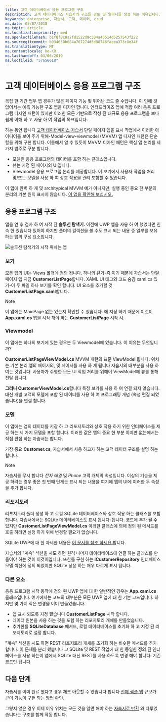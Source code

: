 ```yaml
---
title: 고객 데이터베이스 응용 프로그램 구조
description: 고객 데이터베이스 자습서의 구조를 검토 및 얼마나를 생성 하는 이유입니다.
keywords: enterprise, 자습서, 고객, 데이터, crud
ms.date: 05/07/2018
ms.topic: article
ms.localizationpriority: med
ms.openlocfilehash: b1f8f8c8a2fd1522d8c304a45514d5257543f222
ms.sourcegitcommit: b034650b684a767274d5d88746faeea373c8e34f
ms.translationtype: MT
ms.contentlocale: ko-KR
ms.lasthandoff: 03/06/2019
ms.locfileid: "57656618"
---
```

# <a name="customer-database-app-structure"></a>고객 데이터베이스 응용 프로그램 구조

복잡 한 기간 업무 앱 경우가 많은 페이지 기능 및 뛰어난 코드 줄 수입니다. 이 인해 것 없어서는 예측 가능한 구조 앱을 디자인 합니다. 엔터프라이즈 앱에 적합 여러 응용 프로그램 디자인 패턴이 있지만 이러한 모든 기반으로 작성 된 대규모 응용 프로그램을 보다 쉽게 이해 하 고 사용 하 여 작업의 목표입니다.

하는 동안 합니다 [고객 데이터베이스 자습서](customer-database-tutorial.md) 단일 페이지 앱을 표시 작업에서 이러한 아이디어를 보여 주기 위해-Model-view-viewmodel (MVVM) 앱 디자인 패턴은 단순 함을 위해 구현 합니다. 이름에서 알 수 있듯이 MVVM 디자인 패턴은 핵심 앱 논리를 세 가지 범주로 구분 합니다.

* 모델은 응용 프로그램의 데이터를 포함 하는 클래스입니다.
* 뷰는 지정 된 페이지의 UI입니다.
* Viewmodel 응용 프로그램 논리를 제공합니다. 이 보기에서 사용자 작업을 처리 및/또는 모델을 사용 하 여 상호 작용을 관리 포함할 수 있습니다.

이 앱에 완벽 하 게 및 architypical MVVM 예가 아니지만, 실행 중인 중요 한 부분의 분리의 기본 원칙 표시지 않습니다. [이 앱을 확인해 보십시오.](https://github.com/Microsoft/windows-tutorials-customer-database)

## <a name="application-structure"></a>응용 프로그램 구조

앱을 연 후 검사 하 여 시작 된 **솔루션 탐색기.** 이전에 UWP 앱을 사용 하 여 했었다면 친숙 한 있습니다 있어야 하지만 폴더의 컬렉션을 볼 수도 표시 되는 내용 중 일부를 보유 하는 앱의 구성 요소입니다.

![솔루션 탐색기의 시작 위치는 앱](images/customer-database-tutorial/solution-explorer.png)

### <a name="views"></a>보기

모든 앱의 UI는 Views 폴더에 정의 됩니다. 하나의 뷰가-즉 이기 때문에 자습서는 단일 페이지 앱 지금 **CustomerListPage**합니다. XAML UI 태그와 코드 숨김 xaml.cs 있기-이 두 파일 하나 보기를 확인 합니다. UI 요소를 추가할 것 **CustomerListPage.xaml**합니다.

> [!NOTE]
> 이 앱에는 MainPage 없는 있는지 확인할 수 있습니다. 에 지정 하기 때문에 이것이 **App.xaml.cs** 앱을 시작 해야 하는 **CustomerListPage** 시작 시.

### <a name="viewmodels"></a>Viewmodel

이 앱에는 하나의 보기에 있는 경우는 두 Viewmodel에 있습니다. 이 이유는 무엇입니까?

**CustomerListPageViewModel.cs** MVVM 패턴의 표준 ViewModel 됩니다. 위치는 기본 논리 앱의 페이지의, 및 페이지를 사용 하 게 됩니다 자습서의 대부분을 사용 하 여는 것입니다. 사용자가 수행한 모든 UI 작업 처리를 위해이 ViewModel에 뷰를 통해 전달 됩니다.

**그러나 CustomerViewModel.cs**합니다 특정 보기를 사용 하 여 연결 되지 않습니다. 대신 개별 고객의 모델에 포함 된 데이터를 사용 하 여 프로그래밍 개념 (속성 편집 되었습니다)을 연결 합니다.

### <a name="models"></a>모델

이 앱에는 앱의 데이터를 저장 하 고 리포지토리와 상호 작용 하기 위한 인터페이스를 제공 하는 세 가지 모델을 포함 합니다. 이러한 값은 앱의 중요 한 부분 이지만 없는에서는 직접 편집 하는 자습서는 합니다.

가장 중요 **Customer.cs**, 자습서에서 사용 하고자 하는 고객 데이터 구조를 설명 하는 합니다.

> [!NOTE]
> 자습서를 무시 합니다 *전자 메일* 및 *Phone* 고객 개체의 속성입니다. 이상의 기능을 제공 하려는 경우 좋은 첫 번째 단계는 표시 되는 내용을 여기에 앱의 UI에 이러한 두 속성을 추가 합니다.

### <a name="repository"></a>리포지토리

리포지토리 폴더 생성 하 고 로컬 SQLite 데이터베이스와 상호 작용 하는 클래스를 포함 합니다. 자습서에서는 SQLite 데이터베이스도 표시 됩니다-됩니다. 코드에 추가 될 수 있지만 **CustomerListPageViewModel.cs** 이러한 클래스에 의해 정의 된 메서드를 호출 하려면 설정 하기 위해 변경할 필요가 없습니다.

SQLite UWP에 대 한 자세한 내용은 [이 문서를 참조 하세요.](../data-access/sqlite-databases.md)합니다.

자습서의 "계속" 섹션을 시도 하면 원격 나머지 데이터베이스에 연결 하는 클래스를 만들어야 하는 것이 이것이입니다. 또한를 구현 하는 **ICustomerRepository** 인터페이스 모델 섹션에 정의 되었지만 SQLite 상응 하는 매우 다르게 표시 됩니다.

### <a name="other-elements"></a>다른 요소

응용 프로그램 시작 동작에 정의 된 UWP 앱에 대 한 일반적인 경우는 **App.xaml.cs** 클래스입니다. 여기에서는 코드의 대부분은 모든 UWP 앱에 대 한 기본 코드입니다. 하지만 몇 가지 작은 변경을 이미 만들었습니다.

* 앱 표시 되도록 지정 했습니다 **CustomerListPage** 시작 합니다.
* 데이터 원본을 사용 하는 것을 포함 하는 리포지토리 개체를 만들었습니다.
* 추가한를 **SQLiteDatabase** 메서드, 로컬 데이터베이스를 초기화 하 고 지정 된 리포지토리로 설정 합니다.

"계속" 섹션을 시도 하면 REST 리포지토리 개체를 초기화 하는 비슷한 메서드를 추가 합니다. 이 문제를 분리 했습니다 고 SQLite 및 REST 작업에 대 한 동일한 정의 된 인터페이스를 사용 하는이 앱에서 SQLite 대신 REST를 사용 하도록 변경 해야 합니다. 기존 코드만 됩니다.

## <a name="next-steps"></a>다음 단계

자습서를 이미 완료 했다고 경우 체크 아웃할 수 있습니다 합니다 [전체 샘플 앱](https://github.com/Microsoft/Windows-appsample-customers-orders-database) 규모가 큰이 기능이 구현 되는 방법 확인.

그렇지 않은 경우 이제 이유 위치는 모든 것을 알면 해야 하는 [자습서로 반환](customer-database-tutorial.md) 와 다루었습니다는 구조를 함께 작동 합니다.